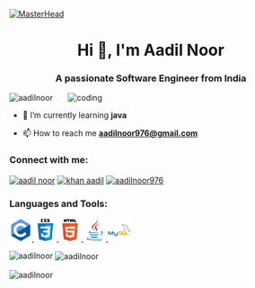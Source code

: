 [![MasterHead](https://user-images.githubusercontent.com/10498744/210012254-234538ff-d198-48aa-8964-37e6fd45d227.gif)]()
<h1 align="center">Hi 👋, I'm Aadil Noor</h1>
<h3 align="center">A passionate Software Engineer from India</h3>

<img align="right" alt="coding" width="400" src="https://user-images.githubusercontent.com/55389276/140866485-8fb1c876-9a8f-4d6a-98dc-08c4981eaf70.gif">

<p align="left"> <img src="https://komarev.com/ghpvc/?username=aadilnoor&label=Profile%20views&color=0e75b6&style=flat" alt="aadilnoor" /> </p>

- 🌱 I’m currently learning **java**

- 📫 How to reach me **aadilnoor976@gmail.com**

<h3 align="left">Connect with me:</h3>
<p align="left">
<a href="https://www.linkedin.com/in/aadil-noor-93a244265?" target="blank"><img align="center" src="https://raw.githubusercontent.com/rahuldkjain/github-profile-readme-generator/master/src/images/icons/Social/linked-in-alt.svg" alt="aadil noor" height="30" width="40" /></a>
<a href="https://www.facebook.com/khan.aadil.503092?mibextid=zLoPMf" target="blank"><img align="center" src="https://raw.githubusercontent.com/rahuldkjain/github-profile-readme-generator/master/src/images/icons/Social/facebook.svg" alt="khan aadil" height="30" width="40" /></a>
<a href="https://www.instagram.com/anonymoussoul______?igsh=MThubDV1Y256ejRjeA==)" target="blank"><img align="center" src="https://raw.githubusercontent.com/rahuldkjain/github-profile-readme-generator/master/src/images/icons/Social/instagram.svg" alt="aadilnoor976" height="30" width="40" /></a>
</p>

<h3 align="left">Languages and Tools:</h3>
<p align="left"> <a href="https://www.cprogramming.com/" target="_blank" rel="noreferrer"> <img src="https://raw.githubusercontent.com/devicons/devicon/master/icons/c/c-original.svg" alt="c" width="40" height="40"/> </a> <a href="https://www.w3schools.com/css/" target="_blank" rel="noreferrer"> <img src="https://raw.githubusercontent.com/devicons/devicon/master/icons/css3/css3-original-wordmark.svg" alt="css3" width="40" height="40"/> </a> <a href="https://www.w3.org/html/" target="_blank" rel="noreferrer"> <img src="https://raw.githubusercontent.com/devicons/devicon/master/icons/html5/html5-original-wordmark.svg" alt="html5" width="40" height="40"/> </a> <a href="https://www.java.com" target="_blank" rel="noreferrer"> <img src="https://raw.githubusercontent.com/devicons/devicon/master/icons/java/java-original.svg" alt="java" width="40" height="40"/> </a> <a href="https://www.mysql.com/" target="_blank" rel="noreferrer"> <img src="https://raw.githubusercontent.com/devicons/devicon/master/icons/mysql/mysql-original-wordmark.svg" alt="mysql" width="40" height="40"/> </a> </p>

<p><img align="left" src="https://github-readme-stats.vercel.app/api/top-langs?username=aadilnoor&show_icons=true&locale=en&layout=compact" alt="aadilnoor" /></p>

<p>&nbsp;<img align="center" src="https://github-readme-stats.vercel.app/api?username=aadilnoor&show_icons=true&locale=en" alt="aadilnoor" /></p>

<p><img align="center" src="https://github-readme-streak-stats.herokuapp.com/?user=aadilnoor&" alt="aadilnoor" /></p>
